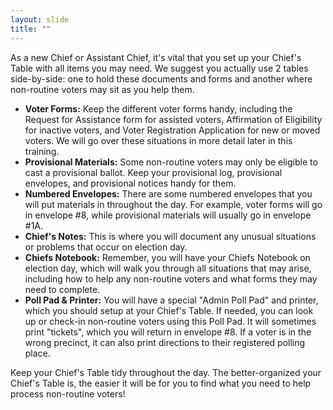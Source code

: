 ```yaml
---
layout: slide
title: ""
---
```


As a new Chief or Assistant Chief, it's vital that you set up your Chief's Table with all items you may need. We suggest you actually use 2 tables side-by-side: one to hold these documents and forms and another where non-routine voters may sit as you help them.

-   **Voter Forms:** Keep the different voter forms handy, including the Request for Assistance form for assisted voters, Affirmation of Eligibility for inactive voters, and Voter Registration Application for new or moved voters. We will go over these situations in more detail later in this training.
-   **Provisional Materials:** Some non-routine voters may only be eligible to cast a provisional ballot. Keep your provisional log, provisional envelopes, and provisional notices handy for them.
-   **Numbered Envelopes:** There are some numbered envelopes that you will put materials in throughout the day. For example, voter forms will go in envelope #8, while provisional materials will usually go in envelope #1A.
-   **Chief's Notes:** This is where you will document any unusual situations or problems that occur on election day.
-   **Chiefs Notebook:** Remember, you will have your Chiefs Notebook on election day, which will walk you through all situations that may arise, including how to help any non-routine voters and what forms they may need to complete.
-   **Poll Pad & Printer:** You will have a special "Admin Poll Pad" and printer, which you should setup at your Chief's Table. If needed, you can look up or check-in non-routine voters using this Poll Pad. It will sometimes print "tickets", which you will return in envelope #8. If a voter is in the wrong precinct, it can also print directions to their registered polling place.

Keep your Chief's Table tidy throughout the day. The better-organized your Chief's Table is, the easier it will be for you to find what you need to help process non-routine voters!